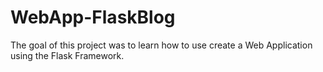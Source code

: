 # WebApp-FlaskBlog
 The goal of this project was to learn how to use create a Web Application using the Flask Framework.
